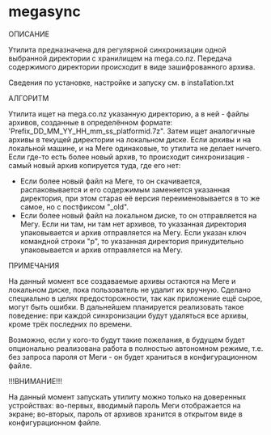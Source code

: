 # megasync

ОПИСАНИЕ

Утилита предназначена для регулярной синхронизации одной выбранной директории
с хранилищем на mega.co.nz. Передача содержимого директории происходит в виде
зашифрованного архива.

Сведения по установке, настройке и запуску см. в installation.txt


АЛГОРИТМ

Утилита ищет на mega.co.nz указанную директорию, а в ней - файлы архивов,
созданные в определённом формате: 'Prefix_DD_MM_YY_HH_mm_ss_platformid.7z".
Затем ищет аналогичные архивы в текущей
директории на локальном диске. Если архивы и на локальной машине, и на Меге
одинаковые, то утилита не делает ничего. Если где-то есть более новый архив,
то происходит синхронизация - самый новый архив копируется туда, где его нет:
- Если более новый файл на Меге, то он скачивается, распаковывается и его содержимым
заменяется указанная директория, при этом старая её версия переименовывается
в то же самое, но с постфиксом "_old".
- Если более новый файл на локальном диске, то он отправляется на Мегу.
Если ни там, ни там нет архивов, то указанная директория упаковывается
и архив отправляется на Мегу.
Если указан ключ командной строки "p", то указанная директория принудительно
упаковывается и архив отправляется на Мегу.


ПРИМЕЧАНИЯ

На данный момент все создаваемые архивы остаются на Меге и локальном диске, пока
пользователь не удалит их вручную. Сделано специально в целях предосторожности,
так как приложение ещё сырое, могут быть ошибки. В дальнейшем планируется
реализовать такое поведение: при каждой синхронизации будут удаляться все архивы,
кроме трёх последних по времени.

Возможно, если у кого-то будут такие пожелания, в будущем будет опционально реализована
работа в полностью автономном режиме, т.е. без запроса пароля от Меги - он будет храниться
в конфигурационном файле.


!!!ВНИМАНИЕ!!!

На данный момент запускать утилиту можно только на доверенных устройствах: во-первых,
вводимый пароль Меги отображается на экране; во-вторых, пароль от архивов хранится
в открытом виде в конфигурационном файле.
